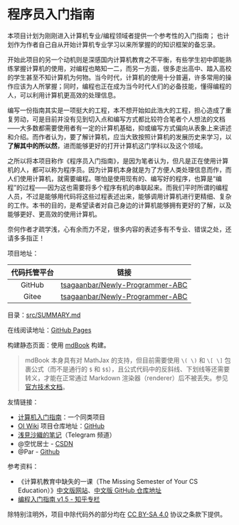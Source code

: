 # 程序员入门指南

本项目计划为刚刚进入计算机专业/编程领域者提供一个参考性的入门指南；
也计划作为作者自己自从开始计算机专业学习以来所掌握的的知识框架的备忘录。

开始此项目的另一个动机则是深感国内计算机教育之不平衡，有些学生初中即能熟练掌握计算机的使用，对编程也略知一二，而另一方面，很多走出高中、踏入高校的学生甚至不知计算机为何物。当今时代，计算机的使用十分普遍，许多常用的操作应该为人所掌握；同时，编程也正在成为当今时代人们的必备技能，懂得编程的人，可以利用计算机更高效的处理信息。

编写一份指南其实是一项挺大的工程，本不想开始如此浩大的工程，担心造成了重复劳动，可是目前并没有见到切入点和编写方式都比较符合笔者个人想法的文档——大多数都需要使用者有一定的计算机基础，抑或编写方式偏向从表象上来讲述和介绍。而作者认为，要了解计算机，应当大致按照计算机的发展历史来学习，以**了解其中的所以然**，进而能够更好的打开计算机这门学科以及这个领域。

之所以将本项目称作《程序员入门指南》，是因为笔者认为，但凡是正在使用计算机的人，都可以称为程序员。因为计算机本身就是为了方便人类处理信息而作，而人们使用计算机，就需要编程。哪怕是使用现有的、编写好的程序，也算是“编程”的过程——因为这也需要将多个程序有机的串联起来。而我们平时所谓的编程人员，不过是能够用代码将这些过程表述出来，能够调用计算机进行更精细、复杂的工作。本书的目的，是希望读者对自己身边的计算机能够拥有更好的了解，以及能够更好、更高效的使用计算机。

奈何作者才疏学浅，心有余而力不足，很多内容的表述多有不专业、错误之处，还请多多指正！

项目地址：

|代码托管平台|链接|
|:---:|:---:|
|GitHub|[tsagaanbar/Newly-Programmer-ABC](https://github.com/tsagaanbar/Newly-Programmer-ABC)|
|Gitee|[tsagaanbar/Newly-Programmer-ABC](https://gitee.com/tsagaanbar/Newly-Programmer-ABC)|

目录：[src/SUMMARY.md](src/SUMMARY.md)

在线阅读地址：[GitHub Pages](https://tsagaanbar.github.io/Newly-Programmer-ABC/) 

构建静态页面：使用 [mdBook](https://github.com/rust-lang/mdBook) 构建。

> mdBook 本身具有对 MathJax 的支持，但目前需要使用 `\( \)` 和 `\[ \]` 包裹公式（而不是通行的 `$` 和 `$$`），且公式代码中的反斜线、下划线等还需要转义，才能在正常通过 Markdown 渲染器（renderer）后不被丢失。参见 [官方技术文档](https://rust-lang.github.io/mdBook/format/mathjax.html)。

友情链接：

- [计算机入门指南](https://github.com/Computer-Literacy-Primer/Computer-Literacy-Primer)：一个同类项目
- [OI Wiki](https://oi-wiki.org) 项目仓库地址：[GitHub](https://github.com/OI-wiki/OI-wiki/)
- [浅見沙織的笔记](https://t.me/NoteOfAsamiSaori)（Telegram 频道）
- @空忧居士 - [CSDN](https://me.csdn.net/qq_45871272)
- @Par - [Github](https://github.com/ouoqwq1)

参考资料：

- 《计算机教育中缺失的一课（The Missing Semester of Your CS Education）》[中文版网站](https://missing-semester-cn.github.io/)、[中文版 GitHub 仓库地址](https://github.com/missing-semester-cn/missing-semester-cn.github.io)
- [编程入门指南 v1.5 - 知乎专栏](https://zhuanlan.zhihu.com/p/19959253)

除特别注明外，项目中除代码外的部分均在 [CC BY-SA 4.0](https://creativecommons.org/licenses/by-sa/4.0/deed.zh) 协议之条款下提供。

